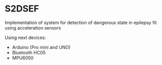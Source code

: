 # S2DSEF
Implementation of system for detection of dangerous state in epilepsy fit using acceleration sensors

Using next devices:
- Arduino (Pro mini and UNO)
- Bluetooth HC05
- MPU6050


